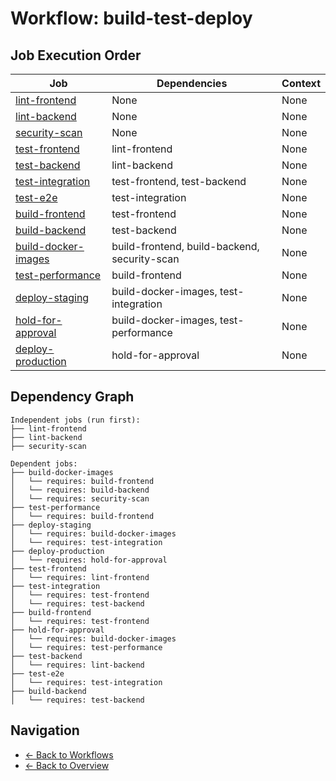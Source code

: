 # Workflow: build-test-deploy

## Job Execution Order

| Job | Dependencies | Context |
|-----|--------------|----------|
| [lint-frontend](../jobs/lint-frontend.md) | None | None |
| [lint-backend](../jobs/lint-backend.md) | None | None |
| [security-scan](../jobs/security-scan.md) | None | None |
| [test-frontend](../jobs/test-frontend.md) | lint-frontend | None |
| [test-backend](../jobs/test-backend.md) | lint-backend | None |
| [test-integration](../jobs/test-integration.md) | test-frontend, test-backend | None |
| [test-e2e](../jobs/test-e2e.md) | test-integration | None |
| [build-frontend](../jobs/build-frontend.md) | test-frontend | None |
| [build-backend](../jobs/build-backend.md) | test-backend | None |
| [build-docker-images](../jobs/build-docker-images.md) | build-frontend, build-backend, security-scan | None |
| [test-performance](../jobs/test-performance.md) | build-frontend | None |
| [deploy-staging](../jobs/deploy-staging.md) | build-docker-images, test-integration | None |
| [hold-for-approval](../jobs/hold-for-approval.md) | build-docker-images, test-performance | None |
| [deploy-production](../jobs/deploy-production.md) | hold-for-approval | None |

## Dependency Graph

```
Independent jobs (run first):
├── lint-frontend
├── lint-backend
├── security-scan

Dependent jobs:
├── build-docker-images
│   └── requires: build-frontend
│   └── requires: build-backend
│   └── requires: security-scan
├── test-performance
│   └── requires: build-frontend
├── deploy-staging
│   └── requires: build-docker-images
│   └── requires: test-integration
├── deploy-production
│   └── requires: hold-for-approval
├── test-frontend
│   └── requires: lint-frontend
├── test-integration
│   └── requires: test-frontend
│   └── requires: test-backend
├── build-frontend
│   └── requires: test-frontend
├── hold-for-approval
│   └── requires: build-docker-images
│   └── requires: test-performance
├── test-backend
│   └── requires: lint-backend
├── test-e2e
│   └── requires: test-integration
├── build-backend
│   └── requires: test-backend
```

## Navigation

- [← Back to Workflows](../summaries/workflows.md)
- [← Back to Overview](../README.md)
